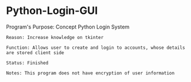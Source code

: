 # Python-Login-GUI

Program's Purpose: Concept Python Login System
    
    Reason: Increase knowledge on tkinter 
    
    Function: Allows user to create and login to accounts, whose details are stored client side
    
    Status: Finished
    
    Notes: This program does not have encryption of user information
